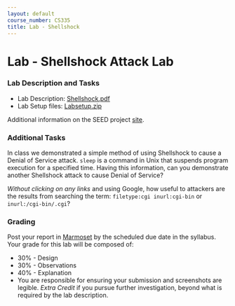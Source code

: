 ```yaml
---
layout: default
course_number: CS335
title: Lab - Shellshock
---
```


# Lab - Shellshock Attack Lab

### Lab Description and Tasks

- Lab Description: [Shellshock.pdf](shellshock/Shellshock.pdf)
- Lab Setup files: [Labsetup.zip](shellshock/Labsetup.zip)

Additional information on the SEED project [site](https://seedsecuritylabs.org/Labs_20.04/Web/Shellshock/).

### Additional Tasks

In class we demonstrated a simple method of using Shellshock to cause a Denial of Service attack. ```sleep``` is a command in Unix that suspends program execution for a specified time. Having this information, can you demonstrate another Shellshock attack to cause Denial of Service?

_Without clicking on any links_ and using Google, how useful to attackers are the results from searching the term: ```filetype:cgi inurl:cgi-bin``` or ```inurl:/cgi-bin/.cgi```?  

### Grading

Post your report in [Marmoset](https://cs.ycp.edu/marmoset) by the scheduled due date in the syllabus. Your grade for this lab will be composed of:
- 30% - Design
- 30% - Observations
- 40% - Explanation
-  You are responsible for ensuring your submission and screenshots are legible. *Extra Credit* if you pursue further investigation, beyond what is required by the lab description.
